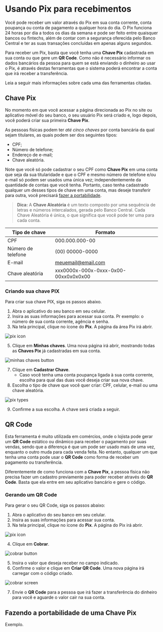 # Usando Pix para recebimentos
Você pode receber um valor através do Pix em sua conta corrente, conta poupança ou conta de pagamento a qualquer hora do dia. O Pix funciona 24 horas por dia a todos os dias da semana e pode ser feito entre quaisquer bancos ou fintechs, além de contar com a segurança oferecida pelo Banco Central e ter as suas transações concluídas em apenas alguns segundos.

Para receber um Pix, basta que você tenha uma **Chave Pix** cadastrada em sua conta ou que gere um **QR Code**. Como não é necessário informar os dados bancários da pessoa para quem se está enviando o dinheiro ao usar o Pix, é através destas ferramentas que o sistema poderá encontrar a conta que irá receber a transferência.

Leia a seguir mais informações sobre cada uma das ferramentas citadas.

## Chave Pix
No momento em que você acessar a página direcionada ao Pix no site ou aplicativo móvel do seu banco, o seu usuário Pix será criado e, logo depois, você poderá criar sua primeira **Chave Pix**.

As pessoas físicas podem ter *até cinco chaves* por conta bancária da qual sejam titulares, as quais podem ser dos seguintes tipos:
- CPF;
- Número de telefone;
- Endereço de e-mail;
- Chave aleatória.

Note que você só pode cadastrar o seu CPF como **Chave Pix** em uma conta que seja da sua titularidade e que o CPF e mesmo número de telefone e/ou e-mail só podem ser usados uma única vez; independentemente da quantidade de contas que você tenha. Portanto, caso tenha cadastrado qualquer um desses tipos de chave em uma conta, mas deseje transferir para outra, você precisará [fazer a portabilidade](https://github.com/Karina244/pix-tutorial/blob/main/PIX.md#fazendo-a-portabilidade-de-uma-chave-pix).

> **Dica:** A **Chave Aleatória** é um texto composto por uma sequência de letras e números intercalados, gerada pelo Banco Central. Cada Chave Aleatória é única, o que significa que você pode ter uma para cada conta.

| Tipo de chave  | Formato |
| ------------- | ------------- |
| CPF  | 000.000.000-00  |
| Número de telefone  | (00) 00000-0000  |
| E-mail | meuemail@email.com |
| Chave aleatória | xxx0000x-000x-0xxx-0x00-00xx0x0x0x00 |



### Criando sua chave PIX
Para criar sua chave PIX, siga os passos abaixo.

1. Abra o aplicativo do seu banco em seu celular.
2. Insira as suas informações para acessar sua conta. Pr exemplo: o número de sua conta corrente, agência e senha.
3. Na tela principal, clique no ícone do **Pix**. A página da área Pix irá abrir.
   
![pix icon](https://github.com/Karina244/pix-tutorial/blob/main/1.PNG)

5. Clique em **Minhas chaves**. Uma nova página irá abrir, mostrando todas as **Chaves Pix** já cadastradas em sua conta.

![minhas chaves button](https://github.com/Karina244/pix-tutorial/blob/main/2.PNG)

7. Clique em **Cadastrar Chave**. 
    - Caso você tenha uma conta poupança ligada à sua conta corrente, escolha para qual das duas você deseja criar sua nova chave.
8. Escolha o tipo de chave que você quer criar: CPF, celular, e-mail ou uma chave aleatória.

![pix types](https://github.com/Karina244/pix-tutorial/blob/main/4.PNG)

9. Confirme a sua escolha. A chave será criada a seguir.

## QR Code
Esta ferramenta é muito utilizada em comércios, onde o lojista pode gerar um **QR Code** estático ou dinâmico para receber o pagamento por suas vendas, sendo que a diferença é que um pode ser usado mais de uma vez, enquanto o outro muda para cada venda feita. No entanto, qualquer um que tenha uma conta pode usar o **QR Code** como forma de receber um pagamento ou transferência.

Diferentemente de como funciona com a **Chave Pix**, a pessoa física não precisa fazer um cadastro previamente para poder receber através do **QR Code**. Basta que ela entre em seu aplicativo bancário e gere o código.

### Gerando um QR Code
Para gerar o seu QR Code, siga os passos abaixo:

1. Abra o aplicativo do seu banco em seu celular.
2. Insira as suas informações para acessar sua conta.
3. Na tela principal, clique no ícone do **Pix**. A página do Pix irá abrir.

![pix icon](https://github.com/Karina244/pix-tutorial/blob/main/1.PNG)

4. Clique em **Cobrar**.

![cobrar button](https://github.com/Karina244/pix-tutorial/blob/main/3.PNG)

5. Insira o valor que deseja receber no campo indicado.
6. Confirme o valor e clique em **Criar QR Code**. Uma nova página irá carregar com o código criado.

![cobrar screen](https://github.com/Karina244/pix-tutorial/blob/main/5.PNG)

7. Envie o **QR Code** para a pessoa que irá fazer a transferência do dinheiro para você e aguarde o valor cair na sua conta.

## Fazendo a portabilidade de uma Chave Pix
Exemplo.
